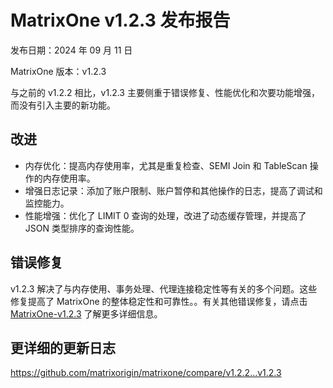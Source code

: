 # **MatrixOne v1.2.3 发布报告**

发布日期：2024 年 09 月 11 日

MatrixOne 版本：v1.2.3

与之前的 v1.2.2 相比，v1.2.3 主要侧重于错误修复、性能优化和次要功能增强，而没有引入主要的新功能。

## 改进

- 内存优化：提高内存使用率，尤其是重复检查、SEMI Join 和 TableScan 操作的内存使用率。  
- 增强日志记录：添加了账户限制、账户暂停和其他操作的日志，提高了调试和监控能力。  
- 性能增强：优化了 LIMIT 0 查询的处理，改进了动态缓存管理，并提高了 JSON 类型排序的查询性能。  

## 错误修复

v1.2.3 解决了与内存使用、事务处理、代理连接稳定性等有关的多个问题。这些修复提高了 MatrixOne 的整体稳定性和可靠性。。有关其他错误修复，请点击 [MatrixOne-v1.2.3](https://github.com/matrixorigin/matrixone/releases/tag/v1.2.3) 了解更多详细信息。

## 更详细的更新日志

<https://github.com/matrixorigin/matrixone/compare/v1.2.2...v1.2.3>